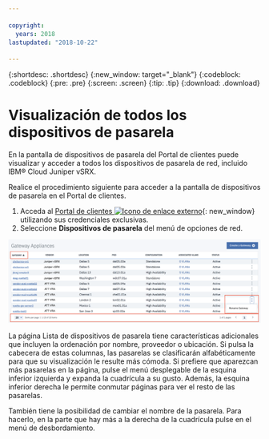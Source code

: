 ```yaml
---

copyright:
  years: 2018
lastupdated: "2018-10-22"

---
```


{:shortdesc: .shortdesc}
{:new_window: target="_blank"}
{:codeblock: .codeblock}
{:pre: .pre}
{:screen: .screen}
{:tip: .tip}
{:download: .download}

# Visualización de todos los dispositivos de pasarela

En la pantalla de dispositivos de pasarela del Portal de clientes puede visualizar y acceder a todos los dispositivos de pasarela de red, incluido IBM® Cloud Juniper vSRX.  

Realice el procedimiento siguiente para acceder a la pantalla de dispositivos de pasarela en el Portal de clientes.

1. Acceda al [Portal de clientes ![Icono de enlace externo](../../icons/launch-glyph.svg "Icono de enlace externo")](https://control.softlayer.com/){: new_window} utilizando sus credenciales exclusivas.
2. Seleccione **Dispositivos de pasarela** del menú de opciones de red.

<img src="images/gateway-apps.png" alt="dibujo" style="width: 700px;"/>
  
La página Lista de dispositivos de pasarela tiene características adicionales que incluyen la ordenación por nombre, proveedor o ubicación. Si pulsa la cabecera de estas columnas, las pasarelas se clasificarán alfabéticamente para que su visualización le resulte más cómoda. Si prefiere que aparezcan más pasarelas en la página, pulse el menú desplegable de la esquina inferior izquierda y expanda la cuadrícula a su gusto. Además, la esquina inferior derecha le permite conmutar páginas para ver el resto de las pasarelas.  

También tiene la posibilidad de cambiar el nombre de la pasarela. Para hacerlo, en la parte que hay más a la derecha de la cuadrícula pulse en el menú de desbordamiento.
